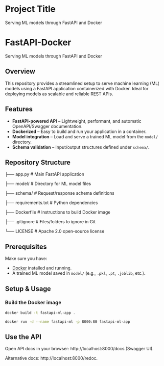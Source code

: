 
# Project Title

Serving ML models through FastAPI and Docker

# FastAPI-Docker

Serving ML models through FastAPI and Docker

##  Overview

This repository provides a streamlined setup to serve machine learning (ML) models using a FastAPI application containerized with Docker. Ideal for deploying models as scalable and reliable REST APIs.

##  Features

- **FastAPI-powered API** – Lightweight, performant, and automatic OpenAPI/Swagger documentation.
- **Dockerized** – Easy to build and run your application in a container.
- **Model integration** – Load and serve a trained ML model from the `model/` directory.
- **Schema validation** – Input/output structures defined under `schema/`.

##  Repository Structure

├── app.py  # Main FastAPI application

├── model/ # Directory for ML model files

├── schema/ # Request/response schema definitions

├── requirements.txt # Python dependencies

├── Dockerfile # Instructions to build Docker image

├── .gitignore # Files/folders to ignore in Git

└── LICENSE # Apache 2.0 open-source license



##  Prerequisites

Make sure you have:
- [Docker](https://docs.docker.com/get-docker/) installed and running.
- A trained ML model saved in `model/` (e.g., `.pkl`, `.pt`, `.joblib`, etc.).

##  Setup & Usage

### Build the Docker image
```bash
docker build -t fastapi-ml-app .

docker run -d --name fastapi-ml -p 8000:80 fastapi-ml-app
```
## Use the API
Open API docs in your browser: http://localhost:8000/docs (Swagger UI).

Alternative docs: http://localhost:8000/redoc.
